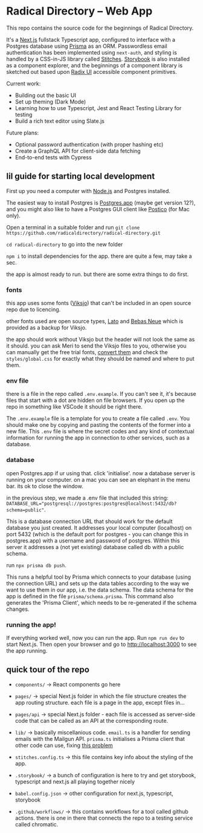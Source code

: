 # Radical Directory – Web App

This repo contains the source code for the beginnings of Radical Directory.

It's a [Next.js](https://nextjs.org) fullstack Typescript app, configured to interface with a Postgres database using [Prisma](https://www.prisma.io) as an ORM. Passwordless email authentication has been implemented using `next-auth`, and styling is handled by a CSS-in-JS library called [Stitches](https://stitches.dev). [Storybook](https://storybook.js.org) is also installed as a component explorer, and the beginnings of a component library is sketched out based upon [Radix UI](https://www.radix-ui.com/docs/primitives/overview/introduction) accessible component primitives.

Current work:

- Building out the basic UI
- Set up theming (Dark Mode)
- Learning how to use Typescript, Jest and React Testing Library for testing
- Build a rich text editor using Slate.js

Future plans:

- Optional password authentication (with proper hashing etc)
- Create a GraphQL API for client-side data fetching
- End-to-end tests with Cypress

## lil guide for starting local development

First up you need a computer with [Node.js](https://nodejs.org/en/) and Postgres installed.

The easiest way to install Postgres is [Postgres.app](https://postgresapp.com) (maybe get version 12?), and you might also like to have a Postgres GUI client like [Postico](https://eggerapps.at/postico/) (for Mac only).

Open a terminal in a suitable folder and run `git clone https://github.com/radicaldirectory/radical-directory.git`

`cd radical-directory` to go into the new folder

`npm i` to install dependencies for the app. there are quite a few, may take a sec.

the app is almost ready to run. but there are some extra things to do first.

### fonts

this app uses some fonts ([Viksjo](https://monokrom.no/fonts/viksjoe)) that can't be included in an open source repo due to licencing.

other fonts used are open source types, [Lato](https://fonts.google.com/specimen/Lato) and [Bebas Neue](https://github.com/dharmatype/Bebas-Neue) which is provided as a backup for Viksjo.

the app should work without Viksjo but the header will not look the same as it should. you can ask Meri to send the Viksjo files to you, otherwise you can manually get the free trial fonts, [convert them](https://cloudconvert.com/woff-converter) and check the `styles/global.css` for exactly what they should be named and where to put them.

### env file

there is a file in the repo called `.env.example`. If you can't see it, it's because files that start with a dot are hidden on file browsers. If you open up the repo in something like VSCode it should be right there.

The `.env.example` file is a template for you to create a file called `.env`. You should make one by copying and pasting the contents of the former into a new file. This `.env` file is where the secret codes and any kind of contextual information for running the app in connection to other services, such as a database.

### database

open Postgres.app if ur using that. click 'initialise'. now a database server is running on your computer. on a mac you can see an elephant in the menu bar. its ok to close the window.

in the previous step, we made a .env file that included this string: `DATABASE_URL="postgresql://postgres:postgres@localhost:5432/db?schema=public"`.

This is a database connection URL that should work for the default database you just created. It addresses your local computer (localhost) on port 5432 (which is the default port for postgres - you can change this in postgres.app) with a username and password of postgres. Within this server it addresses a (not yet existing) database called db with a public schema.

run `npx prisma db push`.

This runs a helpful tool by Prisma which connects to your database (using the connection URL) and sets up the data tables according to the way we want to use them in our app, i.e. the data schema. The data schema for the app is defined in the file `prisma/schema.prisma`. This command also generates the 'Prisma Client', which needs to be re-generated if the schema changes.

### running the app!

If everything worked well, now you can run the app. Run `npm run dev` to start Next.js. Then open your browser and go to [http://localhost:3000](http://localhost:3000) to see the app running.

## quick tour of the repo

- `components/` -> React components go here

- `pages/` -> special Next.js folder in which the file structure creates the app routing structure. each file is a page in the app, except files in...

- `pages/api` -> special Next.js folder - each file is accessed as server-side code that can be called as an API at the corresponding route.

- `lib/` -> basically miscellanious code. `email.ts` is a handler for sending emails with the Mailgun API. `prisma.ts` initialises a Prisma client that other code can use, fixing [this problem](https://www.prisma.io/docs/support/help-articles/nextjs-prisma-client-dev-practices)

- `stitches.config.ts` -> this file contains key info about the styling of the app.

- `.storybook/` -> a bunch of configuration is here to try and get storybook, typescript and next.js all playing together nicely

- `babel.config.json` -> other configuration for next.js, typescript, storybook

- `.github/workflows/` -> this contains workflows for a tool called github actions. there is one in there that connects the repo to a testing service called chromatic.
